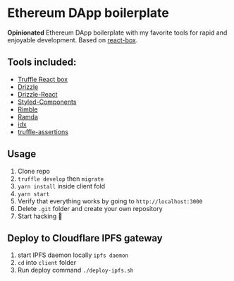 # Ethereum DApp boilerplate
**Opinionated** Ethereum DApp boilerplate with my favorite tools for rapid and enjoyable development. Based on [react-box](https://truffleframework.com/boxes/react).

## Tools included:
* [Truffle React box](https://truffleframework.com/boxes/react)
* [Drizzle](https://truffleframework.com/drizzle)
* [Drizzle-React](https://github.com/trufflesuite/drizzle-react)
* [Styled-Components](https://www.styled-components.com)
* [Rimble](https://rimble.consensys.design)
* [Ramda](https://ramdajs.com)
* [idx](https://github.com/facebookincubator/idx)
* [truffle-assertions](https://github.com/rkalis/truffle-assertions)

## Usage
1. Clone repo
2. `truffle develop` then `migrate`
3. `yarn install` inside client fold
4. `yarn start`
5. Verify that everything works by going to `http://localhost:3000`
6. Delete `.git` folder and create your own repository
7. Start hacking 🎉

## Deploy to Cloudflare IPFS gateway
1. start IPFS daemon locally `ipfs daemon`
2. `cd` into `client` folder
3.  Run deploy command `./deploy-ipfs.sh`
